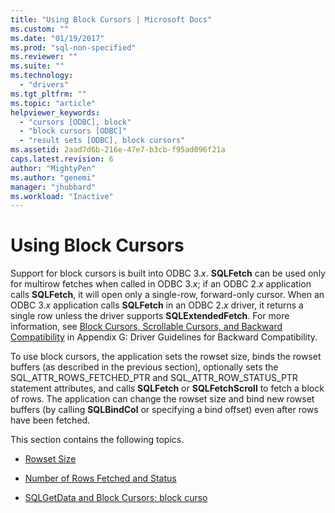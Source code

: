 ```yaml
---
title: "Using Block Cursors | Microsoft Docs"
ms.custom: ""
ms.date: "01/19/2017"
ms.prod: "sql-non-specified"
ms.reviewer: ""
ms.suite: ""
ms.technology: 
  - "drivers"
ms.tgt_pltfrm: ""
ms.topic: "article"
helpviewer_keywords: 
  - "cursors [ODBC], block"
  - "block cursors [ODBC]"
  - "result sets [ODBC], block cursors"
ms.assetid: 2aad7d6b-216e-47e7-b3cb-f95ad096f21a
caps.latest.revision: 6
author: "MightyPen"
ms.author: "genemi"
manager: "jhubbard"
ms.workload: "Inactive"
---
```

# Using Block Cursors
Support for block cursors is built into ODBC 3.*x*. **SQLFetch** can be used only for multirow fetches when called in ODBC 3.*x*; if an ODBC 2.*x* application calls **SQLFetch**, it will open only a single-row, forward-only cursor. When an ODBC 3.*x* application calls **SQLFetch** in an ODBC 2.*x* driver, it returns a single row unless the driver supports **SQLExtendedFetch**. For more information, see [Block Cursors, Scrollable Cursors, and Backward Compatibility](../../../odbc/reference/appendixes/block-cursors-scrollable-cursors-and-backward-compatibility.md) in Appendix G: Driver Guidelines for Backward Compatibility.  
  
 To use block cursors, the application sets the rowset size, binds the rowset buffers (as described in the previous section), optionally sets the SQL_ATTR_ROWS_FETCHED_PTR and SQL_ATTR_ROW_STATUS_PTR statement attributes, and calls **SQLFetch** or **SQLFetchScroll** to fetch a block of rows. The application can change the rowset size and bind new rowset buffers (by calling **SQLBindCol** or specifying a bind offset) even after rows have been fetched.  
  
 This section contains the following topics.  
  
-   [Rowset Size](../../../odbc/reference/develop-app/rowset-size.md)  
  
-   [Number of Rows Fetched and Status](../../../odbc/reference/develop-app/number-of-rows-fetched-and-status.md)  
  
-   [SQLGetData and Block Cursors; block curso](../../../odbc/reference/develop-app/sqlgetdata-and-block-cursors.md)
